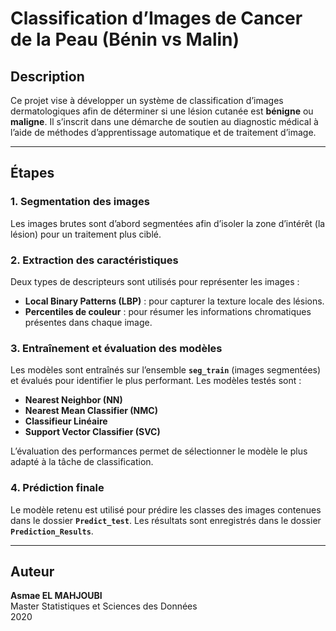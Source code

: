 
#  Classification d’Images de Cancer de la Peau (Bénin vs Malin) 

##  Description 

Ce projet vise à développer un système de classification d’images dermatologiques afin de déterminer si une lésion cutanée est **bénigne** ou **maligne**. Il s’inscrit dans une démarche de soutien au diagnostic médical à l’aide de méthodes d’apprentissage automatique et de traitement d’image.

---

##  Étapes 

### 1. **Segmentation des images**
Les images brutes sont d’abord segmentées afin d’isoler la zone d’intérêt (la lésion) pour un traitement plus ciblé.

### 2. **Extraction des caractéristiques**
Deux types de descripteurs sont utilisés pour représenter les images :
- **Local Binary Patterns (LBP)** : pour capturer la texture locale des lésions.
- **Percentiles de couleur** : pour résumer les informations chromatiques présentes dans chaque image.

### 3. **Entraînement et évaluation des modèles**
Les modèles sont entraînés sur l’ensemble **`seg_train`** (images segmentées) et évalués pour identifier le plus performant. Les modèles testés sont :
- **Nearest Neighbor (NN)**
- **Nearest Mean Classifier (NMC)**
- **Classifieur Linéaire**
- **Support Vector Classifier (SVC)**

L’évaluation des performances permet de sélectionner le modèle le plus adapté à la tâche de classification.

### 4. **Prédiction finale**
Le modèle retenu est utilisé pour prédire les classes des images contenues dans le dossier **`Predict_test`**. Les résultats sont enregistrés dans le dossier **`Prediction_Results`**.

---

##  Auteur

**Asmae EL MAHJOUBI**  
Master Statistiques et Sciences des Données  
2020
